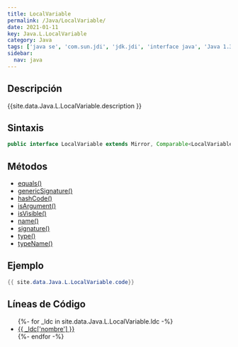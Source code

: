 ```yaml
---
title: LocalVariable
permalink: /Java/LocalVariable/
date: 2021-01-11
key: Java.L.LocalVariable
category: Java
tags: ['java se', 'com.sun.jdi', 'jdk.jdi', 'interface java', 'Java 1.3']
sidebar: 
  nav: java
---
```


## Descripción
{{site.data.Java.L.LocalVariable.description }}

## Sintaxis
~~~java
public interface LocalVariable extends Mirror, Comparable<LocalVariable>
~~~

## Métodos
* [equals()](/Java/LocalVariable/equals/)
* [genericSignature()](/Java/LocalVariable/genericSignature/)
* [hashCode()](/Java/LocalVariable/hashCode/)
* [isArgument()](/Java/LocalVariable/isArgument/)
* [isVisible()](/Java/LocalVariable/isVisible/)
* [name()](/Java/LocalVariable/name/)
* [signature()](/Java/LocalVariable/signature/)
* [type()](/Java/LocalVariable/type/)
* [typeName()](/Java/LocalVariable/typeName/)

## Ejemplo
~~~java
{{ site.data.Java.L.LocalVariable.code}}
~~~

## Líneas de Código
<ul>
{%- for _ldc in site.data.Java.L.LocalVariable.ldc -%}
   <li>
       <a href="{{_ldc['url'] }}">{{ _ldc['nombre'] }}</a>
   </li>
{%- endfor -%}
</ul>
